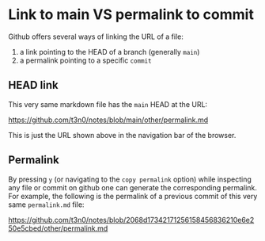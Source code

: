 # Link to main VS permalink to commit

Github offers several ways of linking the URL of a file:
1. a link pointing to the HEAD of a branch (generally `main`)
2. a permalink pointing to a specific `commit`

## HEAD link

This very same markdown file has the `main` HEAD at the URL:

https://github.com/t3n0/notes/blob/main/other/permalink.md

This is just the URL shown above in the navigation bar of the browser.

## Permalink

By pressing `y` (or navigating to the `copy permalink` option) while inspecting any file or commit on github one can generate the corresponding permalink.
For example, the following is the permalink of a previous commit of this very same `permalink.md` file:

https://github.com/t3n0/notes/blob/2068d17342171256158456836210e6e250e5cbed/other/permalink.md
